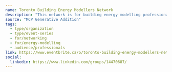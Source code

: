 ```yaml
---
name: Toronto Building Energy Modellers Network
description: "This network is for building energy modelling professionals passionate about sharing ideas and meeting others in the industry. We are based and hold events in Toronto, but all modellers are welcome. Our mission is to foster networking, knowledge sharing, and collaboration among industry experts to drive higher quality outcomes through the use of energy models."
source: "MCP Generative Addition"
tags:
  - type/organization
  - type/event-series
  - for/networking
  - for/energy-modelling
  - audience/professionals
link: https://www.eventbrite.ca/o/toronto-building-energy-modellers-network-89394349573
social:
  linkedin: https://www.linkedin.com/groups/14470687/
---
```


